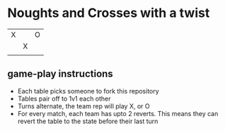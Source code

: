 # Noughts and Crosses with a twist

<table>
    <tr>
        <td>X</td>
        <td></td>
        <td>O</td>
    </tr>
    <tr>
        <td></td>
        <td>X</td>
        <td></td>
    </tr>
    <tr>
        <td></td>
        <td></td>
        <td></td>
    </tr>
</table>


## game-play instructions
- Each table picks someone to fork this repository
- Tables pair off to 1v1 each other
- Turns alternate, the team rep will play X, or O
- For every match, each team has upto 2 reverts. This means they can revert the table to the state before their last turn
